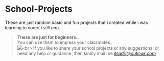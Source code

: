 # School-Projects
These are just random basic and fun projects that i created while i was learning to code( *i still am*)... <br>
>**These are just for beginners..<br>**
>You can use them to impress your classmates..<br>
![ ](https://i.imgur.com/YwWrqoz.png")<br>
If you like to share your school projects or any suggestions. or need any help or guidance ,then kindly mail me _<itsadi1@outlook.com>_
